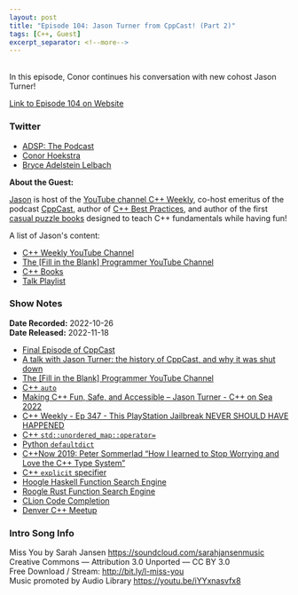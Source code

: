 ```yaml
---
layout: post
title: "Episode 104: Jason Turner from CppCast! (Part 2)"
tags: [C++, Guest]
excerpt_separator: <!--more-->
---
```


<br>In this episode, Conor continues his conversation with new cohost Jason Turner!

<!--more-->

[Link to Episode 104 on Website](https://adspthepodcast.com/2022/11/18/Episode-104.html)

### Twitter
 
* [ADSP: The Podcast](https://twitter.com/adspthepodcast) 
* [Conor Hoekstra](https://twitter.com/code_report)
* [Bryce Adelstein Lelbach](https://twitter.com/blelbach)

**About the Guest:**

[Jason](https://twitter.com/lefticus) is host of the [YouTube channel C++ Weekly](https://www.youtube.com/c/lefticus1), co-host emeritus of the podcast [CppCast](https://cppcast.com), author of [C++ Best Practices](https://www.amazon.ca/Best-Practices-Simple-Specific-Action/dp/B08SJSZKJ5), and author of the first [casual puzzle books](https://leanpub.com/u/jason_turner) designed to teach C++ fundamentals while having fun!

A list of Jason's content:

* [C++ Weekly YouTube Channel](https://www.youtube.com/c/lefticus1)
* [The [Fill in the Blank] Programmer YouTube Channel](https://www.youtube.com/channel/UCADySP7Hy8TxgfDEe2GZQyw)
* [C++ Books](https://leanpub.com/u/jason_turner)
* [Talk Playlist](https://www.youtube.com/playlist?list=PLs3KjaCtOwSaUCQOzoGEhKwYxQL3qs8ub)

### Show Notes
 
**Date Recorded:** 2022-10-26 <br>
**Date Released:** 2022-11-18

* [Final Episode of CppCast](https://cppcast.com/podcast-news/)
* [A talk with Jason Turner: the history of CppCast, and why it was shut down](https://pvs-studio.com/en/blog/posts/cpp/0993/)
* [The [Fill in the Blank] Programmer YouTube Channel](https://www.youtube.com/channel/UCADySP7Hy8TxgfDEe2GZQyw)
* [C++ `auto`](https://en.cppreference.com/w/cpp/language/auto)
* [Making C++ Fun, Safe, and Accessible – Jason Turner - C++ on Sea 2022](https://www.youtube.com/watch?v=HlaoxhmThmk)
* [C++ Weekly - Ep 347 - This PlayStation Jailbreak NEVER SHOULD HAVE HAPPENED](https://www.youtube.com/watch?v=rWCvk4KZuV4)
* [C++ `std::unordered_map::operator=`](https://en.cppreference.com/w/cpp/container/unordered_map/operator%3D)
* [Python `defaultdict`](https://docs.python.org/3/library/collections.html#collections.defaultdict)
* [C++Now 2019: Peter Sommerlad “How I learned to Stop Worrying and Love the C++ Type System”](https://www.youtube.com/watch?v=U0DyF4J4beo)
* [C++ `explicit` specifier](https://en.cppreference.com/w/cpp/language/explicit)
* [Hoogle Haskell Function Search Engine](https://hoogle.haskell.org/)
* [Roogle Rust Function Search Engine](https://roogle.hkmatsumoto.com/)
* [CLion Code Completion](https://www.jetbrains.com/help/clion/auto-completing-code.html)
* [Denver C++ Meetup](https://www.meetup.com/north-denver-metro-c-meetup/)

### Intro Song Info
 
Miss You by Sarah Jansen https://soundcloud.com/sarahjansenmusic<br>
Creative Commons — Attribution 3.0 Unported — CC BY 3.0<br>
Free Download / Stream: http://bit.ly/l-miss-you<br>
Music promoted by Audio Library https://youtu.be/iYYxnasvfx8<br>
